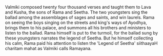 Valmiki composed twenty four thousand verses and taught them to Lava and Kusha, the sons of Rama and Seetha. The two youngsters sing the ballad among the assemblages of sages and saints, and win laurels. Rama on seeing the boys singing on the streets and king's ways of Ayodhya, brings them to his palace, and summons all his brothers and ministers to listen to the ballad. Rama himself is put to the turmoil, for the ballad sung by these youngsters narrates the legend of Seetha. But he himself collecting his calm, Rama paid his attention to listen the 'Legend of Seetha' siithaayaH charitam mahat as Valmiki calls Ramayana.
